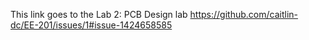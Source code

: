 This link goes to the Lab 2: PCB Design lab
https://github.com/caitlin-dc/EE-201/issues/1#issue-1424658585
